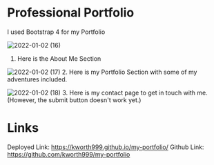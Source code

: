 # Professional Portfolio
I used Bootstrap 4 for my Portfolio

![2022-01-02 (16)](https://user-images.githubusercontent.com/74362605/147887702-f1af7992-4568-45f3-8314-4d31b2d55adc.png)
1. Here is the About Me Section 

![2022-01-02 (17)](https://user-images.githubusercontent.com/74362605/147887720-cb3bf254-879b-431e-81a9-1134003844a6.png)
2. Here is my Portfolio Section with some of my adventures included.

![2022-01-02 (18)](https://user-images.githubusercontent.com/74362605/147887741-e4bb247d-9ee6-434c-9bf5-281d43eb3b76.png)
3. Here is my contact page to get in touch with me. (However, the submit button doesn't work yet.)

# Links
Deployed Link: https://kworth999.github.io/my-portfolio/
Github Link: https://github.com/kworth999/my-portfolio
